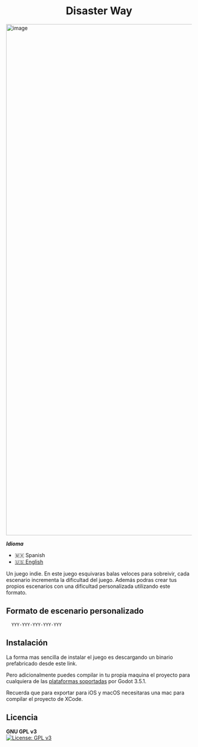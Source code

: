 **<h1 align="center">Disaster Way</h1>**
<img width="1383" alt="image" src="./banner.svg">

***Idioma***
- 🇲🇽 Spanish
- [🇺🇸 English](./README.md)

Un juego indie. En este juego esquivaras balas veloces para sobreivir, cada escenario incrementa la dificultad del juego. Además podras crear tus propios escenarios con una dificultad personalizada utilizando este formato.

## Formato de escenario personalizado

```
  YYY-YYY-YYY-YYY-YYY
```

## Instalación

La forma mas sencilla de instalar el juego es descargando un binario prefabricado desde este link.

Pero adicionalmente puedes compilar in tu propia maquina el proyecto para cualquiera de las [plataformas soportadas](https://docs.godotengine.org/en/3.5/tutorials/export/exporting_basics.html) por Godot 3.5.1.

Recuerda que para exportar para iOS y macOS necesitaras una mac para compilar el proyecto de XCode.
    
## Licencia

**GNU GPL v3**  
[![License: GPL v3](https://img.shields.io/badge/License-GPLv3-blue.svg)](https://www.gnu.org/licenses/gpl-3.0)